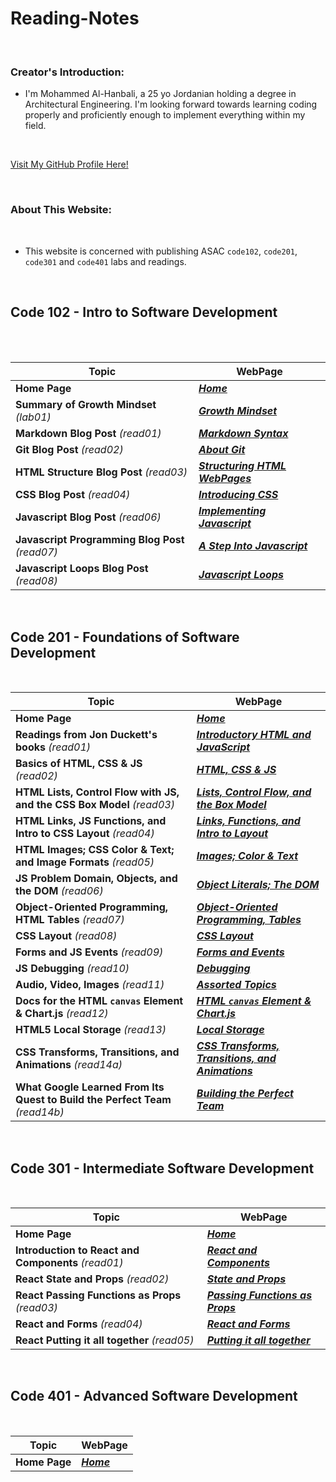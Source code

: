 # Reading-Notes

<br>

### Creator's Introduction:

- I'm Mohammed Al-Hanbali, a 25 yo Jordanian holding a degree in Architectural Engineering.
 I'm looking forward towards learning coding properly and proficiently enough to implement everything within my field.

<br>

[Visit My GitHub Profile Here!](https://github.com/Moha-AlHanbali)

<br>

### About This Website:

<br>

- This website is concerned with publishing ASAC `code102`, `code201`, `code301` and `code401` labs and readings.

<br>

## Code 102 - Intro to Software Development

<br>

<br>

**Topic**                                         |   **WebPage**
--------------------------------------------------|--------------------------------------------------
**Home Page**                                     |  [***Home***](README.md)
**Summary of Growth Mindset** *(lab01)*           |  [***Growth Mindset***](code102/lab01.md)
**Markdown Blog Post** *(read01)*                 |  [***Markdown Syntax***](code102/read01.md)
**Git Blog Post** *(read02)*                      |  [***About Git***](code102/read02.md)
**HTML Structure Blog Post** *(read03)*           |  [***Structuring HTML WebPages***](code102/read03.md)
**CSS Blog Post** *(read04)*                      |  [***Introducing CSS***](code102/read04.md)
**Javascript Blog Post** *(read06)*               |  [***Implementing Javascript***](code102/read06.md)
**Javascript Programming Blog Post** *(read07)*   |  [***A Step Into Javascript***](code102/read07.md)
**Javascript Loops Blog Post** *(read08)*         |  [***Javascript Loops***](code102/read08.md)

<br>

## Code 201 - Foundations of Software Development

<br>


**Topic**                                                                   |   **WebPage**
----------------------------------------------------------------------------|--------------------------------------------------
**Home Page**                                                               |  [***Home***](README.md)
**Readings from Jon Duckett's books** *(read01)*                            |  [***Introductory HTML and JavaScript***](code201/class-01.md)
**Basics of HTML, CSS & JS** *(read02)*                                     |  [***HTML, CSS & JS***](code201/class-02.md)
**HTML Lists, Control Flow with JS, and the CSS Box Model** *(read03)*      |  [***Lists, Control Flow, and the Box Model***](code201/class-03.md)
**HTML Links, JS Functions, and Intro to CSS Layout** *(read04)*            |  [***Links, Functions, and Intro to Layout***](code201/class-04.md)
**HTML Images; CSS Color & Text; and Image Formats** *(read05)*             |  [***Images; Color & Text***](code201/class-05.md)
**JS Problem Domain, Objects, and the DOM** *(read06)*                      |  [***Object Literals; The DOM***](code201/class-06.md)
**Object-Oriented Programming, HTML Tables** *(read07)*                     |  [***Object-Oriented Programming, Tables***](code201/class-07.md)
**CSS Layout** *(read08)*                                                   |  [***CSS Layout***](code201/class-08.md)
**Forms and JS Events** *(read09)*                                          |  [***Forms and Events***](code201/class-09.md)
**JS Debugging** *(read10)*                                                 |  [***Debugging***](code201/class-10.md)
**Audio, Video, Images** *(read11)*                                         |  [***Assorted Topics***](code201/class-11.md)
**Docs for the HTML `canvas` Element & Chart.js** *(read12)*                |  [***HTML `canvas` Element & Chart.js***](code201/class-12.md)
**HTML5  Local Storage** *(read13)*                                         |  [***Local Storage***](code201/class-13.md)
**CSS Transforms, Transitions, and Animations** *(read14a)*                 |  [***CSS Transforms, Transitions, and Animations***](code201/class-14a.md)
**What Google Learned From Its Quest to Build the Perfect Team** *(read14b)*|  [***Building the Perfect Team***](code201/class-14b.md)

<br>

## Code 301 - Intermediate Software Development

<br>


**Topic**                                                                   |   **WebPage**
----------------------------------------------------------------------------|--------------------------------------------------
**Home Page**                                                               |  [***Home***](README.md)
**Introduction to React and Components** *(read01)*                         |  [***React and Components***](code301/class01.md)
**React State and Props** *(read02)*                                        |  [***State and Props***](code301/class02.md)
**React Passing Functions as Props** *(read03)*                             |  [***Passing Functions as Props***](code301/class03.md)
**React and Forms** *(read04)*                                              |  [***React and Forms***](code301/class04.md)
**React Putting it all together** *(read05)*                                |  [***Putting it all together***](code301/class05.md)

<br>

## Code 401 - Advanced Software Development

<br>


**Topic**                                                                   |   **WebPage**
----------------------------------------------------------------------------|--------------------------------------------------
**Home Page**                                                               |  [***Home***](README.md)
